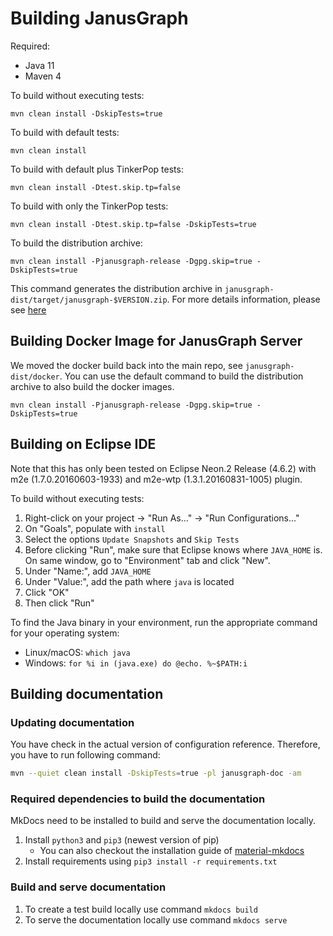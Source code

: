 # Building JanusGraph

Required:

* Java 11
* Maven 4

To build without executing tests:

```
mvn clean install -DskipTests=true
```

To build with default tests:

```
mvn clean install
```

To build with default plus TinkerPop tests:

```
mvn clean install -Dtest.skip.tp=false
```

To build with only the TinkerPop tests:

```
mvn clean install -Dtest.skip.tp=false -DskipTests=true
```

To build the distribution archive:

```
mvn clean install -Pjanusgraph-release -Dgpg.skip=true -DskipTests=true
```
This command generates the distribution archive in `janusgraph-dist/target/janusgraph-$VERSION.zip`.
For more details information, please see [here](janusgraph-dist/README.md#building-zip-archives)

## Building Docker Image for JanusGraph Server

We moved the docker build back into the main repo, see `janusgraph-dist/docker`. You can use the default command to build the distribution archive to also build the docker images.
```
mvn clean install -Pjanusgraph-release -Dgpg.skip=true -DskipTests=true
```

## Building on Eclipse IDE
Note that this has only been tested on Eclipse Neon.2 Release (4.6.2) with m2e (1.7.0.20160603-1933) and m2e-wtp (1.3.1.20160831-1005) plugin.


To build without executing tests:

1. Right-click on your project -> "Run As..." -> "Run Configurations..."
2. On "Goals", populate with `install`
3. Select the options `Update Snapshots` and `Skip Tests`
4. Before clicking "Run", make sure that Eclipse knows where `JAVA_HOME` is. On same window, go to "Environment" tab and click "New".
5. Under "Name:", add `JAVA_HOME`
6. Under "Value:", add the path where `java` is located
7. Click "OK"
8. Then click "Run"

To find the Java binary in your environment, run the appropriate command for your operating system:
* Linux/macOS: `which java`
* Windows: `for %i in (java.exe) do @echo. %~$PATH:i`

## Building documentation


### Updating documentation
You have check in the actual version of configuration reference. Therefore, you have to run following command:

```bash
mvn --quiet clean install -DskipTests=true -pl janusgraph-doc -am
```

### Required dependencies to build the documentation
MkDocs need to be installed to build and serve the documentation locally.

1. Install `python3` and `pip3` (newest version of pip) 
    * You can also checkout the installation guide of [material-mkdocs](https://squidfunk.github.io/mkdocs-material/getting-started/)
2. Install requirements using `pip3 install -r requirements.txt`

### Build and serve documentation

1. To create a test build locally use command `mkdocs build`
2. To serve the documentation locally use command `mkdocs serve`
